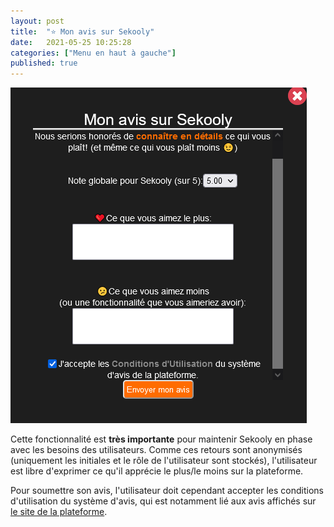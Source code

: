 ```yaml
---
layout: post
title:  "⭐ Mon avis sur Sekooly"
date:   2021-05-25 10:25:28
categories: ["Menu en haut à gauche"]
published: true
---
```


![avis-sekooly](/assets/img/avis-sekooly.PNG)

Cette fonctionnalité est **très importante** pour maintenir Sekooly en phase avec les besoins des utilisateurs. Comme ces retours sont anonymisés (uniquement les initiales et le rôle de l'utilisateur sont stockés), l'utilisateur est libre d'exprimer ce qu'il apprécie le plus/le moins sur la plateforme.

Pour soumettre son avis, l'utilisateur doit cependant accepter les conditions d'utilisation du système d'avis, qui est notamment lié aux avis affichés sur [le site de la plateforme](http://sekooly.com#Avis).